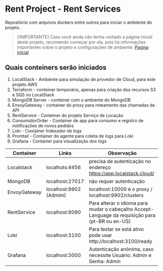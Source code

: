 # Rent Project - Rent Services
Repositório com arquivos dockers entre outros para iniciar o ambiente do projeto.

>[!IMPORTANTE]
>Caso você ainda não tenha visitado a página inicial deste projeto, recomendo começar por ela, pois há informações importantes sobre o projeto e configurações de ambiente.
>[Pagina inicial](https://github.com/cteotonio-rent)

## Quais conteiners serão iniciados
1) LocalStack - Ambiente para simulação de provedor de Cloud, para este projeto AWS
2) Terraform - conteiner temporário, apenas para criação dos recursos S3 e SQS no LocalStack
3) MongoDB Server - conteiner com o ambiente do MongoDB
4) EnvoyGateway - container do proxy para roteamento das chamadas da API
5) RentService - Conteiner do projeto Serviço de Locação
6) ConsumidorOrder - Container de app para consumo e registro de notificações de novos pedidos
7) Loki - Container Indexador de logs
8) Promtail - Container do agente para coleta de logs para Loki
9) Grafana - Container para visualização dos logs

| Container | Links | Observação |
|-------------|-------------|-------------|
| Localstack| localhots:4456 | precisa de autenticação no endereço https://app.localstack.cloud/ |
| MongoDB | localhost:27017 | não requer autenticação |
| EnvoyGateway | localhost:9902 (Admim) | localhost:10000 é o proxy / localhost:9902/clusters | 
| RentService | localhost:9090 | Para alterar o idioma para mudar o cabeçalho Accept-Language da requisição para (pt-BR ou en-US) |
| Loki | localhost:3100 | Para testar se está ativo pode usar http://localhost:3100/ready |
| Grafana | localhost:3000 | Autenticação anônima, caso necessite Usuário: Admin e Senha: Admin |
